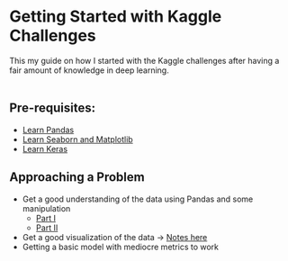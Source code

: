 # Getting Started with Kaggle Challenges
This my guide on how I started with the Kaggle challenges after having a fair amount of knowledge in deep learning.<br>
<br>
## Pre-requisites:
- <a href='https://github.com/SB-Jr/tldr_pandas'>Learn Pandas</a>
- <a href='https://github.com/SB-Jr/tldr_plotting'>Learn Seaborn and Matplotlib</a>
- <a href='https://github.com/SB-Jr/tldr_keras'>Learn Keras</a>

## Approaching a Problem
- Get a good understanding of the data using Pandas and some manipulation
  - <a href='https://github.com/SB-Jr/kaggle_competitions/blob/master/1. Understanding Data-I.ipynb'>Part I</a>
  - <a href='https://github.com/SB-Jr/kaggle_competitions/blob/master/2. Understanding Data-II.ipynb'>Part II</a>
- Get a good visualization of the data -> <a href='https://github.com/SB-Jr/kaggle_competitions/blob/master/3. Visualizing Data.ipynb'>Notes here</a>
- Getting a basic model with mediocre metrics to work
